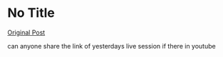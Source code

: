 # No Title

[Original Post](https://discourse.onlinedegree.iitm.ac.in/t/164277/136)

<p>can anyone share the link of yesterdays live session if there in youtube</p>